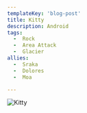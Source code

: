 ```yaml
---
templateKey: 'blog-post'
title: Kitty
description: Android
tags:
  -  Rock
  -  Area Attack
  -  Glacier
allies:
  -  Sraka
  -  Dolores
  -  Moa

---
```

![Kitty](/img/Kitty.png)
